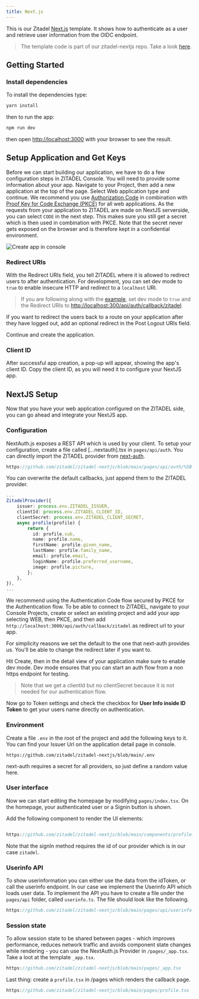 ```yaml
---
title: Next.js
---
```


This is our Zitadel [Next.js](https://nextjs.org/) template. It shows how to authenticate as a user and retrieve user information from the OIDC endpoint.

> The template code is part of our zitadel-nextjs repo. Take a look [here](https://github.com/zitadel/zitadel-nextjs).

## Getting Started

### Install dependencies

To install the dependencies type:

```bash
yarn install
```

then to run the app:

```bash
npm run dev
```

then open [http://localhost:3000](http://localhost:3000) with your browser to see the result.

## Setup Application and Get Keys

Before we can start building our application, we have to do a few configuration steps in ZITADEL Console.
You will need to provide some information about your app.
Navigate to your Project, then add a new application at the top of the page.
Select Web application type and continue.
We recommend you use [Authorization Code](/apis/openidoauth/grant-types#authorization-code) in combination with [Proof Key for Code Exchange (PKCE)](/apis/openidoauth/grant-types#proof-key-for-code-exchange) for all web applications.
As the requests from your application to ZITADEL are made on NextJS serverside, you can select `CODE` in the next step. This makes sure you still get a secret which is then used in combination with PKCE. Note that the secret never gets exposed on the browser and is therefore kept in a confidential environment.

![Create app in console](/img/nextjs/app-create.png)

### Redirect URIs

With the Redirect URIs field, you tell ZITADEL where it is allowed to redirect users to after authentication. For development, you can set dev mode to `true` to enable insecure HTTP and redirect to a `localhost` URI.

> If you are following along with the [example](https://github.com/zitadel/zitadel-angular), set dev mode to `true` and the Redirect URIs to <http://localhost:300/api/auth/callback/zitadel>.

If you want to redirect the users back to a route on your application after they have logged out, add an optional redirect in the Post Logout URIs field.

Continue and create the application.

### Client ID

After successful app creation, a pop-up will appear, showing the app's client ID. Copy the client ID, as you will need it to configure your NextJS app.

## NextJS Setup

Now that you have your web application configured on the ZITADEL side, you can go ahead and integrate your NextJS app.

### Configuration

NextAuth.js exposes a REST API which is used by your client.
To setup your configuration, create a file called [...nextauth].tsx in `pages/api/auth`.
You can directly import the ZITADEL provider from [next-auth](https://next-auth.js.org/providers/zitadel).

```ts reference
https://github.com/zitadel/zitadel-nextjs/blob/main/pages/api/auth/%5B...nextauth%5D.tsx
```

You can overwrite the default callbacks, just append them to the ZITADEL provider.

```ts
...
ZitadelProvider({
    issuer: process.env.ZITADEL_ISSUER,
    clientId: process.env.ZITADEL_CLIENT_ID,
    clientSecret: process.env.ZITADEL_CLIENT_SECRET,
    async profile(profile) {
        return {
          id: profile.sub,
          name: profile.name,
          firstName: profile.given_name,
          lastName: profile.family_name,
          email: profile.email,
          loginName: profile.preferred_username,
          image: profile.picture,
        };
    },
}),
...
```

We recommend using the Authentication Code flow secured by PKCE for the Authentication flow.
To be able to connect to ZITADEL, navigate to your Console Projects, create or select an existing project and add your app selecting WEB, then PKCE, and then add `http://localhost:3000/api/auth/callback/zitadel` as redirect url to your app.

For simplicity reasons we set the default to the one that next-auth provides us. You'll be able to change the redirect later if you want to.

Hit Create, then in the detail view of your application make sure to enable dev mode. Dev mode ensures that you can start an auth flow from a non https endpoint for testing.

> Note that we get a clientId but no clientSecret because it is not needed for our authentication flow.

Now go to Token settings and check the checkbox for **User Info inside ID Token** to get your users name directly on authentication.

### Environment

Create a file `.env` in the root of the project and add the following keys to it.
You can find your Issuer Url on the application detail page in console.

```env reference
https://github.com/zitadel/zitadel-nextjs/blob/main/.env
```

next-auth requires a secret for all providers, so just define a random value here.

### User interface

Now we can start editing the homepage by modifying `pages/index.tsx`. On the homepage, your authenticated user or a Signin button is shown.

Add the following component to render the UI elements:

```ts reference

https://github.com/zitadel/zitadel-nextjs/blob/main/components/profile.tsx#L4-L38
```

Note that the signIn method requires the id of our provider which is in our case `zitadel`.

### Userinfo API

To show userinformation you can either use the data from the idToken, or call the userinfo endpoint. In our case we implement the Userinfo API which loads user data.
To implement the API you have to create a file under the `pages/api` folder, called `userinfo.ts`.
The file should look like the following.

```ts reference
https://github.com/zitadel/zitadel-nextjs/blob/main/pages/api/userinfo.ts
```

### Session state

To allow session state to be shared between pages - which improves performance, reduces network traffic and avoids component state changes while rendering - you can use the NextAuth.js Provider in `/pages/_app.tsx`.
Take a loot at the template `_app.tsx`.

```ts reference
https://github.com/zitadel/zitadel-nextjs/blob/main/pages/_app.tsx
```

Last thing: create a `profile.tsx` in /pages which renders the callback page.

```ts reference
https://github.com/zitadel/zitadel-nextjs/blob/main/pages/profile.tsx
```
